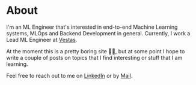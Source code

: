 # About
I'm an ML Engineer that's interested in end-to-end Machine Learning systems, MLOps and Backend Development in general.
Currently, I work a Lead ML Engineer at [Vestas](https://www.vestas.com/).

At the moment this is a pretty boring site 🤷‍♂️, but at some point I hope to write a couple of posts on topics that I find interesting or stuff that I am learning.

Feel free to reach out to me on [LinkedIn](https://linkedin.com/in/jes-ravnbøl-7b2092111) or by [Mail](mailto:jesravnbol@hotmail.com).
